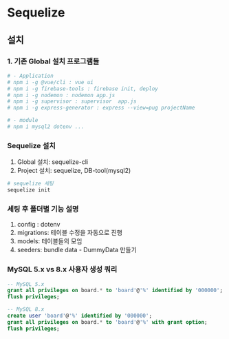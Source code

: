 # Sequelize

## 설치
### 1. 기존 Global 설치 프로그램들
```bash
# - Application
# npm i -g @vue/cli : vue ui
# npm i -g firebase-tools : firebase init, deploy
# npm i -g nodemon : nodemon app.js
# npm i -g supervisor : supervisor  app.js
# npm i -g express-generator : express --view=pug projectName

# - module
# npm i mysql2 dotenv ...
```
### Sequelize 설치
1. Global 설치: sequelize-cli
2. Project 설치: sequelize, DB-tool(mysql2)

```bash
# sequelize 세팅
sequelize init
```
### 세팅 후 폴더별 기능 설명
1. config : dotenv
2. migrations: 테이블 수정을 자동으로 진행
3. models: 테이블들의 모임
4. seeders: bundle data - DummyData 만들기

### MySQL 5.x vs 8.x 사용자 생성 쿼리
```sql
-- MySQL 5.x
grant all privileges on board.* to 'board'@'%' identified by '000000';
flush privileges;

-- MySQL 8.x
create user 'board'@'%' identified by '000000';
grant all privileges on board.* to 'board'@'%' with grant option;
flush privileges;
```